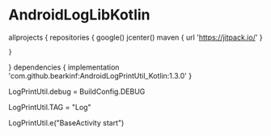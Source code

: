 # AndroidLogLibKotlin

allprojects {
    repositories {
        google()
        jcenter()
        maven { url 'https://jitpack.io/' }

    }
}
dependencies {
        implementation 'com.github.bearkinf:AndroidLogPrintUtil_Kotlin:1.3.0'
}

LogPrintUtil.debug = BuildConfig.DEBUG

LogPrintUtil.TAG = "Log"


LogPrintUtil.e("BaseActivity start")




